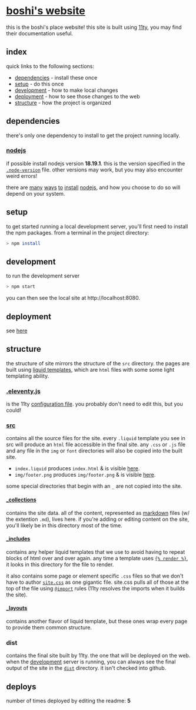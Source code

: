 # [boshi's website](https://boshis.place)

this is the boshi's place website! this site is built using [11ty](https://www.11ty.dev/), you may find their documentation useful.

## index

quick links to the following sections:

- [dependencies](#dependencies) - install these once
- [setup](#setup) - do this once
- [development](#development) - how to make local changes
- [deployment](#deployment) - how to see those changes to the web
- [structure](#structure) - how the project is organized

## dependencies

there's only one dependency to install to get the project running locally.

### [nodejs](https://nodejs.org/)

if possible install nodejs version **18.19.1**. this is the version specified in the [`.node-version`](./.node-version) file. other versions may work, but you may also encounter weird errors!

there are [many](https://github.com/asdf-vm/asdf-nodejs) [ways](https://github.com/nvm-sh/nvm) [to](https://formulae.brew.sh/formula/node@18) [install](https://community.chocolatey.org/packages/nodejs-lts) [nodejs](https://nodejs.org/download/release/v18.19.1/), and how you choose to do so will depend on your system.

## setup

to get started running a local development server, you'll first need to install the npm packages. from a terminal in the project directory:

```sh
> npm install
```

## development

to run the development server

```sh
> npm start
```

you can then see the local site at http://localhost:8080.

## deployment

see [here](https://www.notion.so/hawkdanny/making-changes-to-the-boshi-website-1a319845ae5c80babbd8f223e7a8045f)

## structure

the structure of site mirrors the structure of the `src` directory. the pages are built using [liquid templates](https://liquidjs.com/), which are `html` files with some some light templating ability.

### [.eleventy.js](./.eleventy.js)

is the 11ty [configuration file](https://www.11ty.dev/docs/config/). you probably don't need to edit this, but you could!

### [src](./src)

contains all the source files for the site. every `.liquid` template you see in src will produce an `html` file accessible in the final site. any `.css` or `.js` file and any file in the `img` or `font` directories will also be copied into the built site.

- `index.liquid` produces `index.html` & is visible [here](http://localhost:8080).
- `img/footer.png` produces `img/footer.png` & is visible [here](http://localhost:8080/img/footer.png).

some special directories that begin with an `_` are not copied into the site.

#### [_collections](./src/_collections/)

contains the site data. all of the content, represented as [markdown](https://www.markdownguide.org/) files (w/ the extention `.md`), lives here. if you're adding or editing content on the site, you'll likely be in this directory most of the time.

#### [_includes](./src/_includes/)

contains any helper liquid templates that we use to avoid having to repeat blocks of html over and over again. any time a template uses [`{% render %}`](https://liquidjs.com/tags/render.html), it looks in this directory for the file to render.

it also contains some page or element specific `.css` files so that we don't have to author [`site.css`](./src/site.css) as one gigantic file. site.css pulls all of those at the top of the file using [`@import`](https://developer.mozilla.org/en-US/docs/Web/CSS/@import) rules (11ty resolves the imports when it builds the site).

#### [_layouts](./src/_layouts/)

contains another flavor of liquid template, but these ones wrap every page to provide them common structure.

### dist

contains the final site built by 11ty. the one that will be deployed on the web. when the [development](#development) server is running, you can always see the final output of the site in the [`dist`](#dist) directory. it isn't checked into github.

## deploys

number of times deployed by editing the readme: **5**

